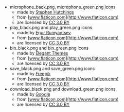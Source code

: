 - microphone_back.png, microphone_green.png icons
  - made by [Stephen Hutchings](http://www.flaticon.com/authors/stephen-hutchings)
  - from [www.flaticon.com](http://www.flaticon.com)
  - are licensed by [CC 3.0 BY](http://creativecommons.org/licenses/by/3.0/)
- play_black.png and play_green.png icons
  - made by [Egor Rumyantsev](http://www.flaticon.com/authors/egor-rumyantsev)
  - from [www.flaticon.com](http://www.flaticon.com)
  - are licensed by [CC 3.0 BY](http://creativecommons.org/licenses/by/3.0/)
- bin_black.png and bin_green.png icons
  - made by [Elegant Themes](http://www.flaticon.com/authors/elegant-themes)
  - from [www.flaticon.com](http://www.flaticon.com)
  - are licensed by [CC 3.0 BY](http://creativecommons.org/licenses/by/3.0/)
- save_black.png and save_green.png icons
  - made by [Freepik](http://www.freepik.com)
  - from [www.flaticon.com](http://www.flaticon.com)
  - are licensed by [CC 3.0 BY](http://creativecommons.org/licenses/by/3.0/)
- download_black.png and download_green.png icons
  - made by [Google](http://www.flaticon.com/authors/google)
  - from [www.flaticon.com](http://www.flaticon.com)
  - are licensed by [CC 3.0 BY](http://creativecommons.org/licenses/by/3.0/)

